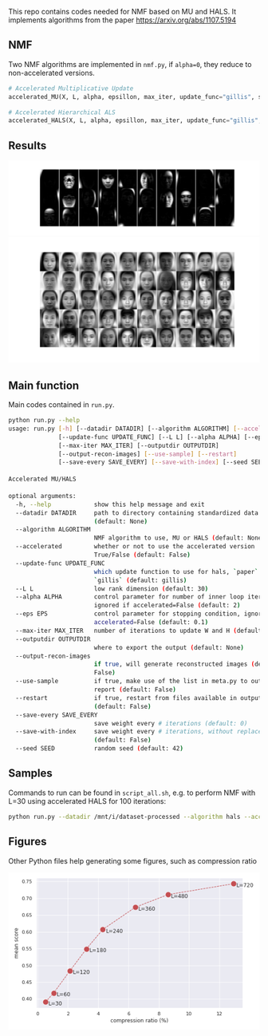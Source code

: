 This repo contains codes needed for NMF based on MU and HALS. It implements algorithms from the paper https://arxiv.org/abs/1107.5194

## NMF
Two NMF algorithms are implemented in ```nmf.py```, if ```alpha=0```, they reduce to non-accelerated versions.
```python
# Accelerated Multiplicative Update
accelerated_MU(X, L, alpha, epsillon, max_iter, update_func="gillis", save_every_iter=-1, save_with_index=False, save_cb=None, weight_path="", restart=False)
```
```python
# Accelerated Hierarchical ALS
accelerated_HALS(X, L, alpha, epsillon, max_iter, update_func="gillis", save_every_iter=-1, save_with_index=False, save_cb=None, weight_path="", restart=False)
```

## Results

![Facial components from HALS, L=30](HALS_Accel_L30/NMF_components.png)
![Reconstructed faces from HALS, L=30](HALS_Accel_L30/Sample_reconstruction.png)

## Main function
Main codes contained in ```run.py```. 
```bash
python run.py --help
usage: run.py [-h] [--datadir DATADIR] [--algorithm ALGORITHM] [--accelerated]
              [--update-func UPDATE_FUNC] [--L L] [--alpha ALPHA] [--eps EPS]
              [--max-iter MAX_ITER] [--outputdir OUTPUTDIR]
              [--output-recon-images] [--use-sample] [--restart]
              [--save-every SAVE_EVERY] [--save-with-index] [--seed SEED]

Accelerated MU/HALS

optional arguments:
  -h, --help            show this help message and exit
  --datadir DATADIR     path to directory containing standardized data
                        (default: None)
  --algorithm ALGORITHM
                        NMF algorithm to use, MU or HALS (default: None)
  --accelerated         whether or not to use the accelerated version
                        True/False (default: False)
  --update-func UPDATE_FUNC
                        which update function to use for hals, `paper` or
                        `gillis` (default: gillis)
  --L L                 low rank dimension (default: 30)
  --alpha ALPHA         control parameter for number of inner loop iterations,
                        ignored if accelerated=False (default: 2)
  --eps EPS             control parameter for stopping condition, ignored if
                        accelerated=False (default: 0.1)
  --max-iter MAX_ITER   number of iterations to update W and H (default: 2)
  --outputdir OUTPUTDIR
                        where to export the output (default: None)
  --output-recon-images
                        if true, will generate reconstructed images (default:
                        False)
  --use-sample          if true, make use of the list in meta.py to output
                        report (default: False)
  --restart             if true, restart from files available in outputdir
                        (default: False)
  --save-every SAVE_EVERY
                        save weight every # iterations (default: 0)
  --save-with-index     save weight every # iterations, without replacement
                        (default: False)
  --seed SEED           random seed (default: 42)
```

## Samples
Commands to run can be found in ```script_all.sh```, e.g. to perform NMF with L=30 using accelerated HALS for 100 iterations:
```bash
python run.py --datadir /mnt/i/dataset-processed --algorithm hals --accelerated --update-func gillis --L 60 --alpha 0.5 --eps 0.1 --max-iter 100 --outputdir ./HALS_Accel_L60 --use-sample
```

## Figures
Other Python files help generating some figures, such as compression ratio

![Compression ratio](embedding_compress_ratio_versus_score.png)